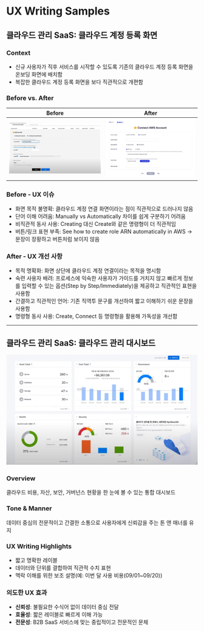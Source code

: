 # UX Writing Samples

## 클라우드 관리 SaaS: 클라우드 계정 등록 화면

### Context

- 신규 사용자가 직후 서비스를 시작할 수 있도록 기존의 클라우드 계정 등록 화면을 온보딩 화면에 배치함
- 복잡한 클라우드 계정 등록 화면을 보다 직관적으로 개편함

### Before vs. After

| Before | After |
|--------|-------|
| ![Before](../../assets/aws_before.jpg) | ![After](../../assets/aws_after.jpg) |

### Before - UX 이슈

- 화면 목적 불명확: 클라우드 계정 연결 화면이라는 점이 직관적으로 드러나지 않음
- 단어 이해 어려움: Manually vs Automatically 차이를 쉽게 구분하기 어려움
- 비직관적 동사 사용: Creating 대신 Create와 같은 명령형이 더 직관적임
- 버튼/링크 표현 부족: See how to create role ARN automatically in AWS → 문장이 장황하고 버튼처럼 보이지 않음

### After - UX 개선 사항

- 목적 명확화: 화면 상단에 클라우드 계정 연결이라는 목적을 명시함
- 숙련 사용자 배려: 프로세스에 익숙한 사용자가 가이드를 거치지 않고 빠르게 정보를 입력할 수 있는 옵션(Step by Step/Immediately)을 제공하고 직관적인 표현을 사용함
- 간결하고 직관적인 언어: 기존 직역투 문구를 개선하여 짧고 이해하기 쉬운 문장을 사용함
- 명령형 동사 사용: Create, Connect 등 명령형을 활용해 가독성을 개선함

---

## 클라우드 관리 SaaS: 클라우드 관리 대시보드

![Dashboard](../../assets/360_dashboard.jpg)

### Overview

클라우드 비용, 자산, 보안, 거버넌스 현황을 한 눈에 볼 수 있는 통합 대시보드

### Tone & Manner

데이터 중심의 전문적이고 간결한 소통으로 사용자에게 신뢰감을 주는 톤 앤 매너를 유지

### UX Writing Highlights

- 짧고 명확한 레이블
- 데이터와 단위를 결합하여 직관적 수치 표현
- 맥락 이해를 위한 보조 설명(예: 이번 달 사용 비용(09/01~09/20))

### 의도한 UX 효과

- **신뢰성**: 불필요한 수식어 없이 데이터 중심 전달
- **효율성**: 짧은 레이블로 빠르게 이해 가능
- **전문성**: B2B SaaS 서비스에 맞는 중립적이고 전문적인 문체





